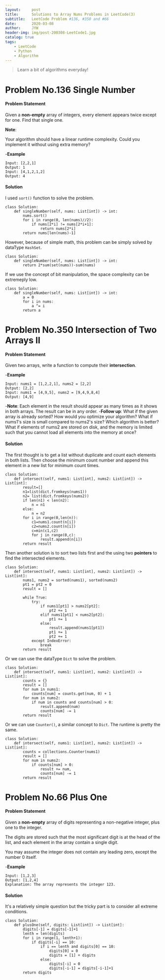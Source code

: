 ```yaml
---
layout:     post
title:      Solutions to Array Nums Problems in LeetCode(3)
subtitle:   LeetCode Problem #136, #350 and #66
date:       2020-03-08
author:     JYW
header-img: img/post-200308-LeetCode1.jpg
catalog: true
tags:
    - LeetCode
    - Python
    - Algorithm
---
```


>Learn a bit of algorithms everyday!

# Problem No.136 Single Number

#### Problem Statement

Given a **non-empty** array of integers, every element appears twice except for one. Find that single one.

**Note**:

Your algorithm should have a linear runtime complexity. Could you implement it without using extra memory?

-**Example**
```
Input: [2,2,1]
Output: 1
Input: [4,1,2,1,2]
Output: 4
```

#### Solution

I used `sort()` function to solve the problem.
```
class Solution:
    def singleNumber(self, nums: List[int]) -> int:
        nums.sort()
        for i in range(0, len(nums)//2):
            if nums[2*i] != nums[2*i+1]:
                return nums[2*i]
        return nums[len(nums)-1]
``` 
However, because of simple math, this problem can be simply solved by dataType `HashSet`.
```
class Solution:
    def singleNumber(self, nums: List[int]) -> int:
        return 2*sum(set(nums))-sum(nums)
```
If we use the concept of bit manipulation, the space complexity can be extremeply low.
```
class Solution:
    def singleNumber(self, nums: List[int]) -> int:
        a = 0
        for i in nums:
            a ^= i
        return a
```

# Problem No.350 Intersection of Two Arrays II

#### Problem Statement

Given two arrays, write a function to compute their **intersection**.

-**Example**
```
Input: nums1 = [1,2,2,1], nums2 = [2,2]
Output: [2,2]
Input: nums1 = [4,9,5], nums2 = [9,4,9,8,4]
Output: [4,9]
```
-**Note**:
Each element in the result should appear as many times as it shows in both arrays.
The result can be in any order.
-**Follow up**:
What if the given array is already sorted? How would you optimize your algorithm?
What if nums1's size is small compared to nums2's size? Which algorithm is better?
What if elements of nums2 are stored on disk, and the memory is limited such that you cannot load all elements into the memory at once?

#### Solution

The first thought is to get a list without duplicate and count each elements in both lists. Then choose the minimum count number and append this element in a new list for minimum count times.
```
class Solution:
    def intersect(self, nums1: List[int], nums2: List[int]) -> List[int]:
        result=[]
        n1=list(dict.fromkeys(nums1))
        n2= list(dict.fromkeys(nums2))
        if len(n1) < len(n2):
            n = n1
        else:
            n = n2
        for i in range(0,len(n)):
            c1=nums1.count(n[i])
            c2=nums2.count(n[i])
            c=min(c1,c2)
            for j in range(0,c):
                result.append(n[i])
        return result
``` 
Then another solution is to sort two lists first and the using two **pointers** to find the intersected elements.
```
class Solution:
    def intersect(self, nums1: List[int], nums2: List[int]) -> List[int]:
        nums1, nums2 = sorted(nums1), sorted(nums2)
        pt1 = pt2 = 0
        result = []

        while True:
            try:
                if nums1[pt1] > nums2[pt2]:
                    pt2 += 1
                elif nums1[pt1] < nums2[pt2]:
                    pt1 += 1
                else:
                    result.append(nums1[pt1])
                    pt1 += 1
                    pt2 += 1
            except IndexError:
                break
        return result
```
Or we can use the dataType `Dict` to solve the problem.
```
class Solution:
    def intersect(self, nums1: List[int], nums2: List[int]) -> List[int]:
        counts = {}
        result = []
        for num in nums1:
            counts[num] = counts.get(num, 0) + 1
        for num in nums2:
            if num in counts and counts[num] > 0:
                result.append(num)
                counts[num] -= 1
        return result
```
Or we can use `Counter()`, a similar concept to `Dict`. The runtime is pretty the same.
```
class Solution:
    def intersect(self, nums1: List[int], nums2: List[int]) -> List[int]:
        counts = collections.Counter(nums1)
        result = []
        for num in nums2:
            if counts[num] > 0:
                result += num,
                counts[num] -= 1
        return result
```

# Problem No.66 Plus One

#### Problem Statement

Given a **non-empty** array of digits representing a non-negative integer, plus one to the integer.

The digits are stored such that the most significant digit is at the head of the list, and each element in the array contain a single digit.

You may assume the integer does not contain any leading zero, except the number 0 itself.

-**Example**
```
Input: [1,2,3]
Output: [1,2,4]
Explanation: The array represents the integer 123.
```

#### Solution

It's a relatively simple question but the tricky part is to consider all extreme conditions.
```
class Solution:
    def plusOne(self, digits: List[int]) -> List[int]:
        digits[-1] = digits[-1]+1
        lenth = len(digits)
        for i in range(1, lenth+1):
            if digits[-i] == 10:
                if i == lenth and digits[0] == 10:
                    digits[0] = 0
                    digits = [1] + digits
                else:
                    digits[-i] = 0
                    digits[-i-1] = digits[-i-1]+1
        return digits
```